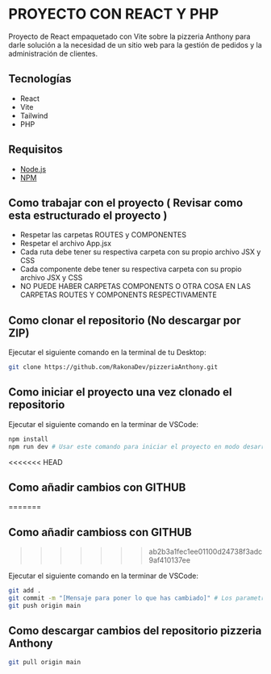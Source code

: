 # PROYECTO CON REACT Y PHP

Proyecto de React empaquetado con Vite sobre la pizzeria Anthony para darle solución a la necesidad de un sitio web para la gestión de pedidos y la administración de clientes.

## Tecnologías

- React
- Vite
- Tailwind
- PHP

## Requisitos

- [Node.js](https://nodejs.org/en)
- [NPM](https://nodejs.org/en)

## Como trabajar con el proyecto ( Revisar como esta estructurado el proyecto )

- Respetar las carpetas ROUTES y COMPONENTES
- Respetar el archivo App.jsx
- Cada ruta debe tener su respectiva carpeta con su propio archivo JSX y CSS
- Cada componente debe tener su respectiva carpeta con su propio archivo JSX y CSS
- NO PUEDE HABER CARPETAS COMPONENTS O OTRA COSA EN LAS CARPETAS ROUTES Y COMPONENTS RESPECTIVAMENTE

## Como clonar el repositorio (No descargar por ZIP)

Ejecutar el siguiente comando en la terminal de tu Desktop:
```bash
git clone https://github.com/RakonaDev/pizzeriaAnthony.git
```

## Como iniciar el proyecto una vez clonado el repositorio

Ejecutar el siguiente comando en la terminar de VSCode:
```bash
npm install
npm run dev # Usar este comando para iniciar el proyecto en modo desarrollo
```

<<<<<<< HEAD
## Como añadir cambios con GITHUB
=======
## Como añadir cambioss con GITHUB
>>>>>>> ab2b3a1fec1ee01100d24738f3adc9af410137ee

Ejecutar el siguiente comando en la terminar de VSCode:
```bash
git add .
git commit -m "[Mensaje para poner lo que has cambiado]" # Los parametros -m es importante y el mensaje tambien
git push origin main
```

## Como descargar cambios del repositorio pizzeria Anthony

```bash
git pull origin main
```